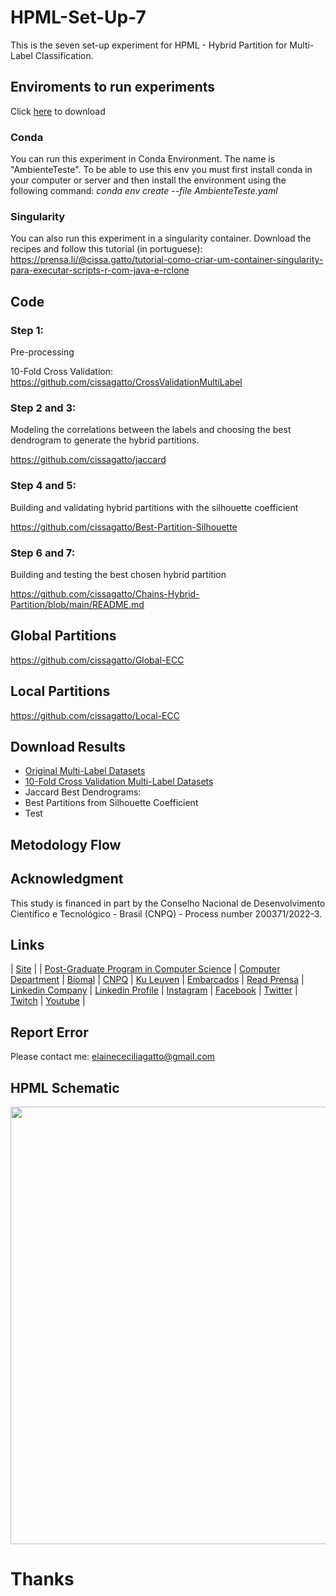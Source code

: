 # HPML-Set-Up-7
This is the seven set-up experiment for HPML - Hybrid Partition for Multi-Label Classification.

## Enviroments to run experiments
Click [here]() to download 

### Conda
You can run this experiment in Conda Environment. The name is "AmbienteTeste". To be able to use this env you must first install conda in your computer or server and then install the environment using the following command: *conda env create --file AmbienteTeste.yaml*

### Singularity
You can also run this experiment in a singularity container. Download the recipes and follow this tutorial (in portuguese): https://prensa.li/@cissa.gatto/tutorial-como-criar-um-container-singularity-para-executar-scripts-r-com-java-e-rclone

## Code

### Step 1: 

Pre-processing

10-Fold Cross Validation: https://github.com/cissagatto/CrossValidationMultiLabel

### Step 2 and 3:

Modeling the correlations between the labels and choosing the best dendrogram to generate the hybrid partitions.

https://github.com/cissagatto/jaccard

### Step 4 and 5:

Building and validating hybrid partitions with the silhouette coefficient

https://github.com/cissagatto/Best-Partition-Silhouette

### Step 6 and 7:

Building and testing the best chosen hybrid partition

https://github.com/cissagatto/Chains-Hybrid-Partition/blob/main/README.md


## Global Partitions
https://github.com/cissagatto/Global-ECC

## Local Partitions
https://github.com/cissagatto/Local-ECC


## Download Results
- [Original Multi-Label Datasets](https://cometa.ujaen.es/datasets/)
- [10-Fold Cross Validation Multi-Label Datasets](https://www.4shared.com/s/dYpGZWzjQ)
- Jaccard Best Dendrograms:  
- Best Partitions from Silhouette Coefficient
- Test

## Metodology Flow


## Acknowledgment
This study is financed in part by the Conselho Nacional de Desenvolvimento Científico e Tecnológico - Brasil (CNPQ) - Process number 200371/2022-3.

## Links

| [Site](https://sites.google.com/view/professor-cissa-gatto) | | [Post-Graduate Program in Computer Science](http://ppgcc.dc.ufscar.br/pt-br) | [Computer Department](https://site.dc.ufscar.br/) |  [Biomal](http://www.biomal.ufscar.br/) | [CNPQ](https://www.gov.br/cnpq/pt-br) | [Ku Leuven](https://kulak.kuleuven.be/) | [Embarcados](https://www.embarcados.com.br/author/cissa/) | [Read Prensa](https://prensa.li/@cissa.gatto/) | [Linkedin Company](https://www.linkedin.com/company/27241216) | [Linkedin Profile](https://www.linkedin.com/in/elainececiliagatto/) | [Instagram](https://www.instagram.com/cissagatto) | [Facebook](https://www.facebook.com/cissagatto) | [Twitter](https://twitter.com/cissagatto) | [Twitch](https://www.twitch.tv/cissagatto) | [Youtube](https://www.youtube.com/CissaGatto) |

## Report Error
Please contact me: elainececiliagatto@gmail.com

## HPML Schematic
<img src="https://github.com/cissagatto/HPML-Set-Up-7/blob/main/HPML-ALL-VERSIONS.png" width="700">

# Thanks
